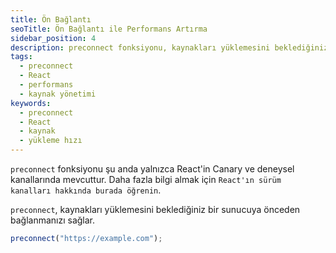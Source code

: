 ```yaml
---
title: Ön Bağlantı
seoTitle: Ön Bağlantı ile Performans Artırma
sidebar_position: 4
description: preconnect fonksiyonu, kaynakları yüklemesini beklediğiniz bir sunucuya önceden bağlanmanızı sağlar. Bu makalede preconnect kullanımının temel yönlerini keşfedin.
tags: 
  - preconnect
  - React
  - performans
  - kaynak yönetimi
keywords: 
  - preconnect
  - React
  - kaynak
  - yükleme hızı
---
```

`preconnect` fonksiyonu şu anda yalnızca React'in Canary ve deneysel kanallarında mevcuttur. Daha fazla bilgi almak için `React'ın sürüm kanalları hakkında burada öğrenin`.





`preconnect`, kaynakları yüklemesini beklediğiniz bir sunucuya önceden bağlanmanızı sağlar.

```js
preconnect("https://example.com");
```